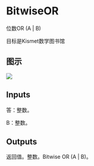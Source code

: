 # BitwiseOR

位数OR (A | B)

目标是Kismet数学图书馆

## 图示

![]($-20221218-19504119.png)

## Inputs

答：整数。

B：整数。  

## Outputs

返回值。整数。Bitwise OR (A | B)。
